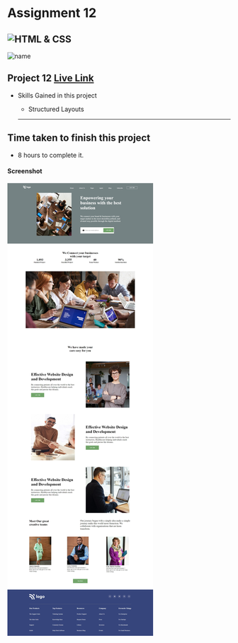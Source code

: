 # Assignment 12
![HTML & CSS](https://img.shields.io/badge/HTML-CSS-orange)
---
![name](https://img.shields.io/badge/Ehraz%20Ahmad-Full%20stack%20developer-green)

## Project 12 [Live Link](https://magical-pavlova-38bbc5.netlify.app/)

-   Skills Gained in this project
    -   Structured Layouts

    ---

## Time taken to finish this project

-   8 hours to complete it.

#### Screenshot

![Desktop](./live-class-project-12/Project12.jpeg)
